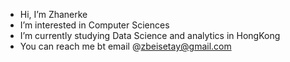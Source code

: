 - Hi, I’m Zhanerke
- I’m interested in Computer Sciences
- I’m currently studying Data Science and analytics in HongKong
- You can reach me bt email @zbeisetay@gmail.com

<!---
itsnoterke/itsnoterke is a ✨ special ✨ repository because its `README.md` (this file) appears on your GitHub profile.
You can click the Preview link to take a look at your changes.
--->
